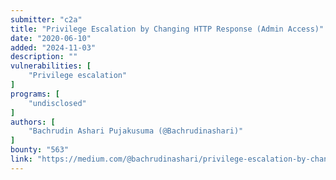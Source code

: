 ```yaml
---
submitter: "c2a"
title: "Privilege Escalation by Changing HTTP Response (Admin Access)"
date: "2020-06-10"
added: "2024-11-03"
description: ""
vulnerabilities: [
    "Privilege escalation"
]
programs: [
    "undisclosed"
]
authors: [
    "Bachrudin Ashari Pujakusuma (@Bachrudinashari)"
]
bounty: "563"
link: "https://medium.com/@bachrudinashari/privilege-escalation-by-changing-http-response-admin-access-5e67c44713f6"
---
```




